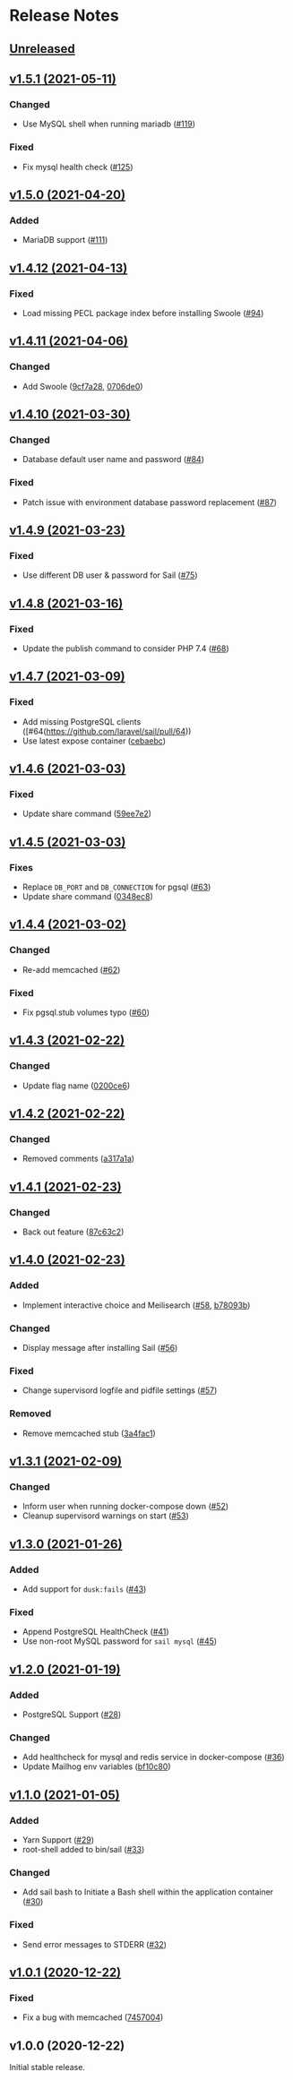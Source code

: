 # Release Notes

## [Unreleased](https://github.com/laravel/sail/compare/v1.5.1...1.x)


## [v1.5.1 (2021-05-11)](https://github.com/laravel/sail/compare/v1.5.0...v1.5.1)

### Changed
- Use MySQL shell when running mariadb ([#119](https://github.com/laravel/sail/pull/119))

### Fixed
- Fix mysql health check ([#125](https://github.com/laravel/sail/pull/125))


## [v1.5.0 (2021-04-20)](https://github.com/laravel/sail/compare/v1.4.12...v1.5.0)

### Added
- MariaDB support ([#111](https://github.com/laravel/sail/pull/111))


## [v1.4.12 (2021-04-13)](https://github.com/laravel/sail/compare/v1.4.11...v1.4.12)

### Fixed
- Load missing PECL package index before installing Swoole ([#94](https://github.com/laravel/sail/pull/94))


## [v1.4.11 (2021-04-06)](https://github.com/laravel/sail/compare/v1.4.10...v1.4.11)

### Changed
- Add Swoole ([9cf7a28](https://github.com/laravel/sail/commit/9cf7a289fbae184f8468188c582ea5a604ac1012), [0706de0](https://github.com/laravel/sail/commit/0706de0c6a80e6f04861ffb875f9e13c63568ccb))


## [v1.4.10 (2021-03-30)](https://github.com/laravel/sail/compare/v1.4.9...v1.4.10)

### Changed
- Database default user name and password ([#84](https://github.com/laravel/sail/pull/84))

### Fixed
- Patch issue with environment database password replacement ([#87](https://github.com/laravel/sail/pull/87))


## [v1.4.9 (2021-03-23)](https://github.com/laravel/sail/compare/v1.4.8...v1.4.9)

### Fixed
- Use different DB user & password for Sail ([#75](https://github.com/laravel/sail/pull/75))


## [v1.4.8 (2021-03-16)](https://github.com/laravel/sail/compare/v1.4.7...v1.4.8)

### Fixed
- Update the publish command to consider PHP 7.4 ([#68](https://github.com/laravel/sail/pull/68))


## [v1.4.7 (2021-03-09)](https://github.com/laravel/sail/compare/v1.4.6...v1.4.7)

### Fixed
- Add missing PostgreSQL clients ([#64(https://github.com/laravel/sail/pull/64))
- Use latest expose container ([cebaebc](https://github.com/laravel/sail/commit/cebaebc0bb3806f4cf7bc71564acbfe8c12a8923))


## [v1.4.6 (2021-03-03)](https://github.com/laravel/sail/compare/v1.4.5...v1.4.6)

### Fixed
- Update share command ([59ee7e2](https://github.com/laravel/sail/commit/59ee7e2b2efeb644eabea719186db91d11666733))


## [v1.4.5 (2021-03-03)](https://github.com/laravel/sail/compare/v1.4.4...v1.4.5)

### Fixes
- Replace `DB_PORT` and `DB_CONNECTION` for pgsql ([#63](https://github.com/laravel/sail/pull/63))
- Update share command ([0348ec8](https://github.com/laravel/sail/commit/0348ec8c13fedc4bafc917b9d65721cd475390bf))


## [v1.4.4 (2021-03-02)](https://github.com/laravel/sail/compare/v1.4.3...v1.4.4)

### Changed
- Re-add memcached ([#62](https://github.com/laravel/sail/pull/62))

### Fixed
- Fix pgsql.stub volumes typo ([#60](https://github.com/laravel/sail/pull/60))


## [v1.4.3 (2021-02-22)](https://github.com/laravel/sail/compare/v1.4.2...v1.4.3)

### Changed
- Update flag name ([0200ce6](https://github.com/laravel/sail/commit/0200ce6e0f697699bce036c42d91f1daab8039a8))


## [v1.4.2 (2021-02-22)](https://github.com/laravel/sail/compare/v1.4.1...v1.4.2)

### Changed
- Removed comments ([a317a1a](https://github.com/laravel/sail/commit/a317a1af337ffc07c63ea5a4e04784fdb58ea9df))


## [v1.4.1 (2021-02-23)](https://github.com/laravel/sail/compare/v1.4.0...v1.4.1)

### Changed
- Back out feature ([87c63c2](https://github.com/laravel/sail/commit/87c63c2956749f66e43467d4a730b917ef7428b7))


## [v1.4.0 (2021-02-23)](https://github.com/laravel/sail/compare/v1.3.1...v1.4.0)

### Added
- Implement interactive choice and Meilisearch ([#58](https://github.com/laravel/sail/pull/58), [b78093b](https://github.com/laravel/sail/commit/b78093b02c328d82e27cdacfb20568c49cd980c4))

### Changed
- Display message after installing Sail ([#56](https://github.com/laravel/sail/pull/56))

### Fixed
- Change supervisord logfile and pidfile settings ([#57](https://github.com/laravel/sail/pull/57))

### Removed
- Remove memcached stub ([3a4fac1](https://github.com/laravel/sail/commit/3a4fac159b92424d2ff3472ce182be14fc1cb080))


## [v1.3.1 (2021-02-09)](https://github.com/laravel/sail/compare/v1.3.0...v1.3.1)

### Changed
- Inform user when running docker-compose down ([#52](https://github.com/laravel/sail/pull/52))
- Cleanup supervisord warnings on start ([#53](https://github.com/laravel/sail/pull/53))


## [v1.3.0 (2021-01-26)](https://github.com/laravel/sail/compare/v1.2.0...v1.3.0)

### Added
- Add support for `dusk:fails` ([#43](https://github.com/laravel/sail/pull/43))

### Fixed
- Append PostgreSQL HealthCheck ([#41](https://github.com/laravel/sail/pull/41))
- Use non-root MySQL password for `sail mysql` ([#45](https://github.com/laravel/sail/pull/45))


## [v1.2.0 (2021-01-19)](https://github.com/laravel/sail/compare/v1.1.0...v1.2.0)

### Added
- PostgreSQL Support ([#28](https://github.com/laravel/sail/pull/28))

### Changed
- Add healthcheck for mysql and redis service in docker-compose ([#36](https://github.com/laravel/sail/pull/36))
- Update Mailhog env variables ([bf10c80](https://github.com/laravel/sail/commit/bf10c804057f8d0be615c71acbc46c7328cd652c))


## [v1.1.0 (2021-01-05)](https://github.com/laravel/sail/compare/v1.0.1...v1.1.0)

### Added
- Yarn Support ([#29](https://github.com/laravel/sail/pull/29))
- root-shell added to bin/sail ([#33](https://github.com/laravel/sail/pull/33))

### Changed
- Add sail bash to Initiate a Bash shell within the application container ([#30](https://github.com/laravel/sail/pull/30))

### Fixed
- Send error messages to STDERR ([#32](https://github.com/laravel/sail/pull/32))


## [v1.0.1 (2020-12-22)](https://github.com/laravel/sail/compare/v1.0.0...v1.0.1)

### Fixed
- Fix a bug with memcached ([7457004](https://github.com/laravel/sail/commit/7457004969dd62fa727fbc596bb2accccb1409a5))


## v1.0.0 (2020-12-22)

Initial stable release.
